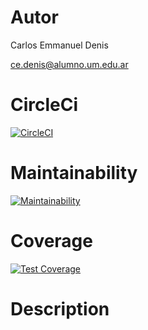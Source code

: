 # Autor

Carlos Emmanuel Denis

ce.denis@alumno.um.edu.ar

# CircleCi
[![CircleCI](https://dl.circleci.com/status-badge/img/gh/um-computacion-tm/ajedrez-2024-Emmanuel2622/tree/main.svg?style=svg)](https://dl.circleci.com/status-badge/redirect/gh/um-computacion-tm/ajedrez-2024-Emmanuel2622/tree/main)

# Maintainability
[![Maintainability](https://api.codeclimate.com/v1/badges/68ee2052845e730b851a/maintainability)](https://codeclimate.com/github/um-computacion-tm/ajedrez-2024-Emmanuel2622/maintainability)

# Coverage
[![Test Coverage](https://api.codeclimate.com/v1/badges/68ee2052845e730b851a/test_coverage)](https://codeclimate.com/github/um-computacion-tm/ajedrez-2024-Emmanuel2622/test_coverage)

# Description

